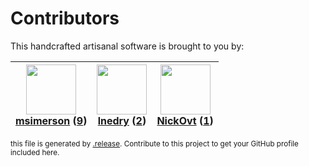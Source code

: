 # Contributors

This handcrafted artisanal software is brought to you by:

| <img height="80" src="https://avatars.githubusercontent.com/u/261635?v=4"><br><a href="https://github.com/msimerson">msimerson</a> (<a href="https://github.com/haraka/haraka-plugin-helo.checks/commits?author=msimerson">9</a>) | <img height="80" src="https://avatars.githubusercontent.com/u/203240?v=4"><br><a href="https://github.com/lnedry">lnedry</a> (<a href="https://github.com/haraka/haraka-plugin-helo.checks/commits?author=lnedry">2</a>) | <img height="80" src="https://avatars.githubusercontent.com/u/42339208?v=4"><br><a href="https://github.com/NickOvt">NickOvt</a> (<a href="https://github.com/haraka/haraka-plugin-helo.checks/commits?author=NickOvt">1</a>) |
| :-------------------------------------------------------------------------------------------------------------------------------------------------------------------------------------------------------------------------------: | :----------------------------------------------------------------------------------------------------------------------------------------------------------------------------------------------------------------------: | :---------------------------------------------------------------------------------------------------------------------------------------------------------------------------------------------------------------------------: |

<sub>this file is generated by [.release](https://github.com/msimerson/.release).
Contribute to this project to get your GitHub profile included here.</sub>

